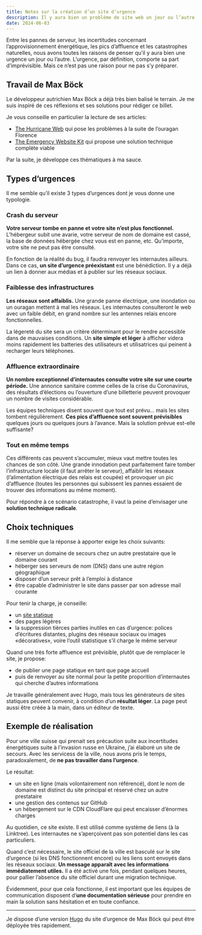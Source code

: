 ```yaml
---
title: Notes sur la création d’un site d’urgence
description: Il y aura bien un problème de site web un jour ou l’autre. L’urgence ne se prévoit pas, mais il est possible de s’y préparer.
date: 2024-06-03
---
```


Entre les pannes de serveur, les incertitudes concernant l’approvisionnement énergétique, les pics d’affluence et les catastrophes naturelles, nous avons toutes les raisons de penser qu’il y aura bien une urgence un jour ou l’autre. L’urgence, par définition, comporte sa part d’imprévisible. Mais ce n’est pas une raison pour ne pas s’y préparer.

## Travail de Max Böck

Le développeur autrichien Max Böck a déjà très bien balisé le terrain. Je me suis inspiré de ces réflexions et ses solutions pour rédiger ce billet.

Je vous conseille en particulier la lecture de ses articles:

- [The Hurricane Web](https://mxb.dev/blog/hurricane-web/) qui pose les problèmes à la suite de l’ouragan Florence
- [The Emergency Website Kit](https://mxb.dev/blog/emergency-website-kit/) qui propose une solution technique complète viable

Par la suite, je développe ces thématiques à ma sauce.

## Types d’urgences

Il me semble qu’il existe 3 types d’urgences dont je vous donne une typologie.

### Crash du serveur

**Votre serveur tombe en panne et votre site n’est plus fonctionnel.** L’hébergeur subit une avarie, votre serveur de nom de domaine est cassé, la base de données hébergée chez vous est en panne, etc. Qu’importe, votre site ne peut pas être consulté.

En fonction de la réalité du bug, il faudra renvoyer les internautes ailleurs. Dans ce cas, **un site d’urgence préexistant** est une bénédiction. Il y a déjà un lien à donner aux médias et à publier sur les réseaux sociaux.

### Faiblesse des infrastructures

**Les réseaux sont affaiblis.** Une grande panne électrique, une inondation ou un ouragan mettent à mal les réseaux. Les internautes consulteront le web avec un faible débit, en grand nombre sur les antennes relais encore fonctionnelles. 

La légereté du site sera un critère déterminant pour le rendre accessible dans de mauvaises conditions. Un **site simple et léger** à afficher videra moins rapidement les batteries des utilisateurs et utilisatrices qui peinent à recharger leurs téléphones.

### Affluence extraordinaire

**Un nombre exceptionnel d’internautes consulte votre site sur une courte période.** Une annonce sanitaire comme celles de la crise du Coronavirus, des résultats d’élections ou l’ouverture d’une billetterie peuvent provoquer un nombre de visites considérable.

Les équipes techniques disent souvent que tout est prévu... mais les sites tombent régulièrement. **Ces pics d’affluence sont souvent prévisibles** quelques jours ou quelques jours à l’avance. Mais la solution prévue est-elle suffisante?

### Tout en même temps

Ces différents cas peuvent s’accumuler, mieux vaut mettre toutes les chances de son côté. Une grande innodation peut parfaitement faire tomber l’infrastructure locale (il faut arrêter le serveur), affaiblir les réseaux (l’alimentation électrique des relais est coupée) et provoquer un pic d’affluence (toutes les personnes qui subissent les pannes essaient de trouver des informations au même moment).

Pour répondre à ce scénario catastrophe, il vaut la peine d’envisager une **solution technique radicale**.

## Choix techniques

Il me semble que la réponse à apporter exige les choix suivants:

- réserver un domaine de secours chez un autre prestataire que le domaine courant
- héberger ses serveurs de nom (DNS) dans une autre région géographique
- disposer d’un serveur prêt à l’emploi à distance
- être capable d’administrer le site dans passer par son adresse mail courante

Pour tenir la charge, je conseille:

- un [site statique](/blog/site-statique-generateur-hugo/)
- des pages légères
- la suppression tièrces parties inutiles en cas d’urgence: polices d’écritures distantes, plugins des réseaux sociaux ou images «décoratives», voire l’outil statistique s’il charge le même serveur

Quand une très forte affluence est prévisible, plutôt que de remplacer le site, je propose:

- de publier une page statique en tant que page accueil
- puis de renvoyer au site normal pour la petite proporition d’internautes qui cherche d’autres informations

Je travaille généralement avec Hugo, mais tous les générateurs de sites statiques peuvent convenir, à condition d’un **résultat léger**. La page peut aussi être créée à la main, dans un éditeur de texte.


## Exemple de réalisation

Pour une ville suisse qui prenait ses précaution suite aux incertitudes énergétiques suite à l’invasion russe en Ukraine, j’ai élaboré un site de secours. Avec les servicess de la ville, nous avons pris le temps, paradoxalement, de **ne pas travailler dans l’urgence**.

Le résultat:

- un site en ligne (mais volontairement non référencé), dont le nom de domaine est distinct du site principal et réservé chez un autre prestataire
- une gestion des contenus sur GitHub
- un hébergement sur le CDN CloudFlare qui peut encaisser d’énormes charges

Au quotidien, ce site existe. Il est utilisé comme système de liens (à la Linktree). Les internautes ne s’aperçoivent pas son potentiel dans les cas particuliers.

Quand c’est nécessaire, le site officiel de la ville est basculé sur le site d’urgence (si les DNS fonctionnent encore) ou les liens sont envoyés dans les réseaux sociaux. **Un message apparaît avec les informations immédiatement utiles.** Il a été activé une fois, pendant quelques heures, pour pallier l’absence du site officiel durant une migration technique.

Évidemment, pour que cela fonctionne, il est important que les équipes de communication disposent d’**une documentation sérieuse** pour prendre en main la solution sans hésitation et en toute confiance.

----

Je dispose d’une version [Hugo](https://gohugo.io/) du site d’urgence de Max Böck qui peut être déployée très rapidement.


